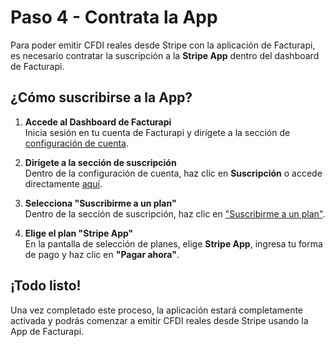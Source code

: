 # Paso 4 - Contrata la App


Para poder emitir CFDI reales desde Stripe con la aplicación de Facturapi, es necesario contratar la suscripción a la **Stripe App** dentro del dashboard de Facturapi.

## ¿Cómo suscribirse a la App?

1. **Accede al Dashboard de Facturapi**  
   Inicia sesión en tu cuenta de Facturapi y dirígete a la sección de [configuración de cuenta](https://dashboard.facturapi.io/account/profile).

2. **Dirígete a la sección de suscripción**  
   Dentro de la configuración de cuenta, haz clic en **Suscripción** o accede directamente [aquí](https://dashboard.facturapi.io/account/subscription/overview).

3. **Selecciona "Suscribirme a un plan"**  
   Dentro de la sección de suscripción, haz clic en ["Suscribirme a un plan"](https://dashboard.facturapi.io/account/subscription/edit).

4. **Elige el plan "Stripe App"**  
   En la pantalla de selección de planes, elige **Stripe App**, ingresa tu forma de pago y haz clic en **"Pagar ahora"**.

## ¡Todo listo!

Una vez completado este proceso, la aplicación estará completamente activada y podrás comenzar a emitir CFDI reales desde Stripe usando la App de Facturapi.
